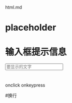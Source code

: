 html.md

# placeholder 
# 输入框提示信息
<input type="text" placeholder="要显示的文字">

#
onclick
onkeypress

#换行
<br />


